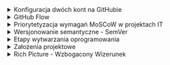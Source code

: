 <details>
   <summary>
      Konfiguracja dwóch kont na GitHubie
   </summary>

# 1. Utwórz klucze SSH dla każdego konta
   Każde konto GitHub wymaga osobnego klucza SSH, aby można było się nim uwierzytelniać.

## Generowanie klucza SSH

### Dla pierwszego konta (prywatne):
```bash
ssh-keygen -t ed25519 -C "twoj_email1@domena.com"
```
Gdy poprosi o nazwę pliku, zapisz go np. jako:
```bash
~/.ssh/id_ed25519_osobiste
```

### Dla drugiego konta (służbowe / uczelniane):
```bash
ssh-keygen -t ed25519 -C "sXXXXX@pjwstk.edu.pl"
```
Zapisz go np. jako:
```bash
~/.ssh/id_ed25519_pjatk
```

### Dodanie kluczy do agenta SSH

Aktywuj klucze:
```bash
eval "$(ssh-agent -s)"
ssh-add ~/.ssh/id_ed25519_osobiste
ssh-add ~/.ssh/id_ed25519_pjatk
```

### Dodaj klucze do GitHuba

1. Skopiuj klucze publiczne:
   - **Osobisty**:
     ```bash
     cat ~/.ssh/id_ed25519_osobiste.pub
     ```
   - **Służbowy**:
     ```bash
     cat ~/.ssh/id_ed25519_pjatk.pub
     ```
2. Wklej odpowiedni klucz w ustawieniach SSH klucza na GitHubie dla każdego konta:
   - [Dodaj klucz SSH](https://github.com/settings/keys)

---

## 2. Konfiguracja `~/.ssh/config`

Aby `git` wiedział, którego klucza używać, skonfiguruj plik `~/.ssh/config`:
```bash
Host github.com-osobisty
  HostName github.com
  User git
  IdentityFile ~/.ssh/id_ed25519_osobiste

Host github.com-pjatk
  HostName github.com
  User git
  IdentityFile ~/.ssh/id_ed25519_pjatk
```

---

## 3. Konfiguracja globalna i lokalna Git

### Ustaw jedno konto jako globalne:
```bash
git config --global user.name "Twoje Imię (Osobiste)"
git config --global user.email "twoj_email1@domena.com"
```

### Dla repozytoriów służbowych, nadpisz lokalne ustawienia:
W katalogu repozytorium służbowego:
```bash
git config user.name "Twoje Imię (Służbowe)"
git config user.email "sXXXX2@pjwstk.edu.pl"
```

---

## 4. Praca z dwoma kontami

Podczas klonowania repozytorium upewnij się, że używasz odpowiedniego aliasu z pliku `~/.ssh/config`:

- **Dla konta osobistego**:
  ```bash
  git clone git@github.com-osobisty:username/repo.git
  ```
- **Dla konta służbowego**:
  ```bash
  git clone git@github.com-pjatk:username/repo.git
  ```

---

## 5. Sprawdzenie konfiguracji

W repozytorium możesz sprawdzić, które konto jest używane:
```bash
git config user.name
git config user.email
```
</details>


<details>
   <summary>
      GitHub Flow
   </summary>

## GUI
- [Sourcetree](https://www.sourcetreeapp.com/) - klient dla OSX/Windowsa, który jest wyśmienitą nakładką graficzną dla gita
  
## Gałęzie
Pierwsza rzecz, którą należy zrobić, aby wdrożyć model [GitHub Flow](https://www.frontstack.pl/blog/praca-z-git-github-flow), to odpowiednio uporządkować gałęzie w swoim repozytorium. W tym przypadku będziemy operować na dwóch rodzajach branchy:

- __main__ –  na tym branchu znajduje się produkcyjna i aktualna wersja aplikacji. Gałąź ta jest zawsze gotowa do tego, aby w razie potrzeby mogła być deployowana na serwery produkcyjne. To z tej gałęzi programiści będą tworzyć swoje branche i do tej gałęzi mergują swoje zmiany.
- __gałęzie robocze (features / feature branch)__ – na tych gałęziach tworzymy nowe funkcjonalności oraz naprawiamy wszelkiego rodzaju błędy w aplikacji.

  ## Flow
1. Stworzenie brancha
   Naszą pracę zawsze zaczynamy wychodząc z master brancha. To w masterze znajduje się przetestowany i działający kod. Dzięki temu wiemy, że pracujemy zawsze na aktualnej wersji aplikacji.
2. Praca nad nową funkcjonalnością
   W momencie, gdy jesteśmy już na swoim branchu, możemy zacząć pracę nad zadaniem. Regularnie commitujemy swoją pracę i nie zapominamy o tym, aby aktualizować swoją gałąź o nowe commity z mastera.
3. Pull Request
   Gdy skończymy już nasze zadanie i chcemy je umieścić w masterze, tworzymy tzw. Pull Request. Powiedzieliśmy sobie wcześniej, że master jest gałęzią, z której w każdym momencie możemy wykonać deploy na produkcję. W takim przypadku kod tam się znajdujący musi być dokładnie zweryfikowany przez pozostałych członków zespołu. Pull Request jest miejscem, gdzie możemy dokładnie przedyskutować wprowadzone przez nas rozwiązania.
   W przypadku, gdy podczas omawiania PR-a wyjdą jakieś błędy, które wymagają poprawki, to poprawiamy je na naszej gałęzi roboczej. Wszystkie przyszłe commity, które wyślemy do zdalnego repozytorium, będą aktualizowały już raz utworzony PR.
4. Merge i deploy
   Gdy nasze zmiany zostały już szczegółowo skonsultowane z pozostałymi członkami zespołu, przyszedł czas na pokazanie ich światu. Merge zaakceptowanego PR-a do mastera i deploy mastera. Sposób trochę mniej bezpieczny, ale dzięki temu główna gałąź projektu zostaje szybko zaktualizowana o nowe zmiany. Taki proces również dużo łatwiej zautomatyzować za pomocą narzędzi CI/CD. Wszelkie zmiany w masterze mogą powodować automatyczny deploy na produkcję. Problemy wynikłe po deployu naprawiamy kolejnym PR-em. Jeżeli coś pójdzie naprawdę bardzo źle, to mamy przecież Gita – revert bądź reset mogą okazać się pomocne 😉

</details>

<details>
   <summary>
      Priorytetyzacja wymagań MoSCoW w projektach IT
   </summary>
   
   MoSCoW to technika priorytetyzacji wykorzystywana podczas zarządzania projektami oraz przy tworzeniu analiz biznesowych projektów informatycznych. Metoda MoSCoW pozwala wypracować wzajemne zrozumienie pomiędzy wszystkimi uczestnikami  (interesariuszami) projektu i taki też jest jej cel.

   Gdy wszystkie wymagania mają tę samą wysoką wagę, to żadne z nich nie jest ważniejsze od pozostałych. Należy nadać odpowiednie priorytety, tak aby jak najwcześniej pojawiły się funkcjonalności, które przyniosą jak największe korzyści biznesowe.

   Każde wymaganie funkcjonalne ma określony priorytet MoSCoW. Wymagania definiuje się w dokumencie opisującym zakres funkcjonalny systemu wraz z kryteriami akceptacyjnymi. Zgodnie z tą metodologią zadania przypisywane są do kategorii M (Must), S (Should), C (Could) i W (Won’t), od których pochodzi nazwa modelu MoSCoW.

- __Must have__ - Priorytet M (must) opisuje krytyczne wymagania, które muszą być spełnione, bo bez nich cały projekt nie zakończy się powodzeniem. Wymienione poniżej wymagania oznaczone symbolami S, C i W można zrealizować w przyszłych fazach cyklu życia projektu.

- __Should have__ - Priorytet S (should) opisuje wymagania, które powinny być spełnione, jednak bez których projekt może funkcjonować.

- __Could have__ - Priorytet C (could) reprezentuje wymagania, które dobrze, gdyby były, jednak nie są konieczne do funkcjonowania projektu.

- __Won’t have__ - Priorytet W (won’t) to zakres reprezentujący wymagania, których wiemy, że w danym projekcie nie będzie. Rzadziej wykorzystywany w celu dobitnego podkreślenia braku danej funkcjonalności. Domyślnie, jeśli wymaganie nie jest ustalone, to należy uznać, że nie będzie realizowane.

</details>

<details>
   <summary>
      Wersjonowanie semantyczne - SemVer
   </summary>

   ## Wersjonowanie semantyczne 
   znane również jako [Semantic Versioning](https://semver.org/lang/pl/) albo SemVer. SemVer to standard wersjonowania oprogramowania. Numeracja wersji to sposób identyfikacji i odróżnienia różnych wersji oprogramowania. Każda nowa wersja otrzymuje unikalny numer, który pozwala nam śledzić i kontrolować zmiany. Dzięki numeracji wersji możemy stwierdzić, czy dana wersja oprogramowania jest aktualna, nowsza lub starsza. To szczególnie istotne przy wprowadzaniu zmian i udostępnianiu aktualizacji.
   
## Wersje składają się z trzech cyfr: X.Y.Z

- __Major__ - Pierwsza liczba – 18 – reprezentuje numer wersji głównej (major). Jej zwiększenie (np. z 17 do 18) wskazuje na wprowadzenie istotnych modyfikacji, które mogą wpływać na istniejące funkcje i wymagać dostosowania.\
__Przykład:__ Zmiana interfejsu użytkownika, nowe funkcjonalności, znaczne zmiany w strukturze kodu.

- __Minor__ - Druga cyfra – 2 – to numer wersji mniejszej (minor). Zwiększenie tego numeru (np. z 18.1 do 18.2) wskazuje na wprowadzenie nowych funkcji oprogramowania bez wpływu na istniejące.\
__Przykład:__ Dodanie nowego modułu, rozszerzenie istniejących funkcji, ulepszenie wydajności.

- __Patch__ - Trzecia cyfra – 0 – reprezentuje numer wersji poprawki (patch). Zwiększenie numeru wersji patch (np. z 18.2.0 do 18.2.1) wskazuje na wprowadzenie poprawek bez zmian w funkcjonalności.\
__Przykład:__ Naprawa znalezionych błędów, łatanie luk w zabezpieczeniach, poprawki interfejsu.

W świecie programowania istnieje wiele bibliotek i modułów, które pomagają w tworzeniu aplikacji. Zarządzanie zależnościami jest kluczowe, aby nasz projekt działał sprawnie i był aktualny.

## Deklarowanie zależności
   W celu określenia wymaganych bibliotek i modułów w aplikacji javascript, korzystamy z pliku konfiguracyjnego package.json. W pliku tym możemy zadeklarować nazwy zależności oraz określić szczególne, minimalne lub maksymalne wersje, które nasz projekt obsługuje.
```
"dependencies": {
   "reaact": "^18.2.0",
   "@reduxjs/toolkit": "~1.9.5",
   "axios": "1.4.0"
}
```
W powyższym przykładzie widzimy deklarację trzech zależności:
- react,
- @reduxjs/toolkit,
- axios.
Przy każdej zależności możemy określić operator wersji, który pomoże nam zarządzać aktualizacjami.

__Operator „^” (marchewka/caret)__ - Pozwala na aktualizację do najnowszej zgodnej zadeklarowanej wersji, zapewniając przy tym kompatybilność z nowymi funkcjonalnościami. Przykładowo, jeśli zadeklarujemy naszą bibliotekę React w następujący sposób „react”: „^18.1.0” to możemy być pewni, że podczas aktualizacji naszej aplikacji wersja biblioteki może być większa lub równa 18.1.0, ale też mniejsza od 19.0.0.

__Operator „~” (tylda)__ - Umożliwia aktualizację do najnowszej wersji poprawiającej błędy, zachowując zgodność z deklaracją wersji. Przykładowo nasza biblioteka do obsługi stanu aplikacji zadeklarowana następująco „@reduxjs/toolkit”: „~1.8.4” będzie aktualizowana do wersji większej lub równej 1.8.4, ale mniejszej niż 1.9.0.

## Aktualizowanie wersji
Jest takie magiczne polecenie, które nie wszystkim jest znane, ale znacząco ułatwia proces podbijania wersji. Gdy po wprowadzeniu poprawek chcesz podbić wersję, np. modułu npm, masz do wyboru dwie metody. Możesz to zrobić na piechotę, zmieniając ręcznie plik package.json, albo skorzystać z polecenia npm version.

Oto trzy przykłady, które pokazują, jak to działa w praktyce:
- __npm version patch__ – zwiększa numer wersji poprawki. Przykład: 1.0.0 -> 1.0.1.
- __npm version minor__ – zwiększa numer wersji mniejszej. Przykład: 1.0.0 -> 1.1.0.
- __npm version major__ – zwiększa numer wersji głównej. Przykład: 1.0.0 -> 2.0.0.

Polecenia te automatycznie aktualizują numer wersji w pliku package.json, a jako bonus tworzą nowy tag w repozytorium Git.


</details>

<details>
   <summary>
      Etapy wytwarzania oprogramowania
   </summary>

## Requirement analysis (określenie wymagań)
Pierwszym etapem jest określenie wymagań. Definiowane jest przez doświadczonych specjalistów, którzy wspierają się badaniami rynku i analizą konkurencji. Informacje zebrane w czasie analiz są wykorzystywane do planowania całego projektu, przeprowadzenia studium wykonalności czy analiza ryzyka. Po zaplanowaniu projektu ruszamy do zdefiniowania wartości naszego produktu, również przez określenie jego grupy docelowej. Posiadając te informacje, architekci oprogramowania mogą „przenieść” je do wirtualnego świata, projektując funkcjonalności naszej aplikacji.\

__Przykładowe role:__ Project Manager, Product Manager, Business Analyst

## Design (projekt)
Drugi etap wytwarzania oprogramowania przenosi nas do części związanej z tworzeniem naszego produktu. To tutaj zapadają decyzje związane z interfejsem użytkownika. To, jakie kolory wykorzystamy, jak zaprojektujemy wygląd aplikacji. Gdzie będzie wyświetlał się nagłówek i czy urozmaicimy go animacją? Jakie ruchy wykona użytkownik, kiedy uruchomi aplikację po raz pierwszy i w którym miejscu będzie szukał danej funkcji? Jak będzie wyglądał przycisk logowania i w którym miejscu się znajdzie? Na tym etapie wybrany zostanie również język programowania, który najlepiej będzie pasować do aplikacji. Omówimy też inne aspekty techniczne – takie jak bazy danych i serwery. Wszystkie te elementy muszą być ustalone odpowiednio wcześniej między innymi ze względu na wielkość aplikacji. Portal, który działa na ogromną skalę i odwiedza go dziennie ponad miliard użytkowników, zaprojektowany jest inaczej od aplikacji mobilnej spełniającej pojedyńczą funkcję. Przykładowo Facebook jest bardzo potężną aplikacją o setkach funkcjonalności – dlatego wiele technicznych aspektów różni go od np. strony internetowej dla małej agencji SEO, której główne funkcjonalności opierają się na kalkulatorze cen dla klientów i formularzu kontaktowym.\

__Przykładowe role:__ Architekt Aplikacji, UX, UI designer

## Implementation (implementacja)
Faza implementacji to czas kiedy pełną parą zaczynamy pisanie programu! Jest to bardzo ważny etap tworzenia oprogramowania. Czasami będzie to projekt wykonywany zupełnie od zera z całkiem nowym kodem (wtedy mówimy o tzw. green field development), czasami można wykorzystać elementy z innych, istniejących aplikacji (wtedy mamy do czynienia z tzw. legacy code). Programiści specjalizują się w różnych językach programowania, dlatego możemy ich podzielić na tych front-endowych (JavaScrpit, HTML, CSS, React.js, Angular etc.) czy back-endowych (Java, Scala, C, C++, C#.net etc.). Czasem poszukiwani są także Full Stack Developerzy – czyli tacy, którzy potrafią kodować zarówno po stronie klienta, jak i administrować serwerem czy bazą danych. Każda aplikacja ma zdefiniowany stack technologiczny, który powinien być dopasowany do głównych założeń oprogramowania.\

__Przykładowe role:__ Software Engineer, Programista, Java Developer, Frontend Developer, C++ Developer itp.

## Testing (testowanie)
Następnym krokiem jest faza testowania. To świetny moment do tego, żeby upewnić się, że system działa właściwie. Aplikacja musi zostać sprawdzona pod wieloma kątami – funkcjonalności, optymalizacji czy wydajności. Jest to szczególnie istotne, jeśli produkt ma działać na większą skalę. Musimy się również upewnić, że oprogramowanie spełnia wymogi bezpieczeństwa. Testerzy sprawdzą, czy funkcjonalności i interfejsy działają prawidłowo. Mogą korzystać do tego z testów manualnych (użytkownik testujący „klikając” w aplikacji) lub automatycznych (tester tworzy kod testujący aplikację).
Testowanie odbywa się również przez użytkowników, w czasie korzystania z oprogramowania. Dzięki informacjom zwrotnym produkt zawsze może być poprawiony i lepiej dopasowany do potrzeb. Często po wykryciu „buga” wracamy znów do poprzedniego kroku, i kod jest poprawiany.\

__Przykładowe role:__ QA Specialist, tester oprogramowania, tester manualny, tester automatyzujący

## Deployment (wdrożenie)
Deployment to faza tworzenia oprogramowania, w której software jest gotowy do działania. Po dokładnym zaplanowaniu tego, jak będzie działać aplikacja, kodowaniu i upewnieniu się, że software pracuje jak należy, oprogramowanie „idzie na produkcję”. Co to w praktyce znaczy? Mówiąc najprościej – użytkownicy mogą już korzystać z aplikacji. Na początku tego etapu użytkownicy mogą wyłapywać jeszcze drobne błędy, które na bieżąco mogą być zgłoszone i korygowane.
Aplikacje, czy np. strony internetowe też się zmieniają i zostają ulepszane. Widać to na przykładzie znanego wszystkim Facebooka, który dziś wygląda inaczej niż 5 lat temu. Jest to naturalne, ponieważ technologia się rozwija, pojawiają nowe funkcjonalności, zmienia się wizerunek firm czy trendy w designie. Dzięki innowacjom rozwijają się też wszystkie inne produkty i usługi.

## Maintenance (utrzymanie)
Ostatnią fazą jest faza utrzymania, czyli etap, kiedy aplikacja już działa. Korzystają z niej użytkownicy, widzimy, że spełnia swoje funkcje i jesteśmy zadowoleni z całego produktu. Nie możemy jednak stracić czujności – aplikacja wciąż może się zepsuć. W przypadku aplikacji webowych coś może funkcjonować źle na konkretnych przeglądarkach, software może też paść ofiarą złośliwego oprogramowania lub ataku hackera. Z czasem, kiedy z aplikacji będzie korzystać zbyt wielu użytkowników może pojawić się na przykład problem z obciążeniem serwerów. Wtedy trzeba to naprawić, wracając do działań podejmowanych na odpowiednim etapie cyklu rozwoju oprogramowania (w zależności od błędu/problemu). Często aplikacje nie będą wymagały dużych ingerencji ze strony programistów, ponieważ błędy będą dość proste w naprawie. Czasem wystarczy nawet wyjaśnić użytkownikowi w prosty sposób, jak sam może poradzić sobie z problemem. Wtedy wystarczy skorzystać z pomocy zespołów wspierających (supportowych).\

__Przykładowe role:__ Support Engineer, I linia wsparcia, II linia wsparcia, IT Support.

</details>

<details>
   <summary>
      Założenia projektowe
   </summary>

   ## Metodologia Agile   
   [Agile Manifesto](https://agilemanifesto.org/iso/pl/manifesto.html) W wyniku naszej pracy, zaczęliśmy bardziej cenić:

__Ludzi i interakcje__ od procesów i narzędzi\
__Działające oprogramowanie__ od szczegółowej dokumentacji\
__Współpracę z klientem__ od negocjacji umów\
__Reagowanie na zmiany__ od realizacji założonego planu.\

Oznacza to, że elementy wypisane po prawej są wartościowe,
ale większą wartość mają dla nas te, które wypisano po lewej.

[Założenia Manifestu](https://agilemanifesto.org/iso/pl/principles.html):
- Najwyższy priorytet ma dla nas zadowolenie klienta dzięki wczesnemu i ciągłemu wdrażaniu wartościowego oprogramowania.
- Bądźcie gotowi na zmiany wymagań nawet na późnym etapie jego rozwoju. Procesy zwinne wykorzystują zmiany dla zapewnienia klientowi konkurencyjności.
- Dostarczajcie funkcjonujące oprogramowanie często, w kilkutygodniowych lub kilkumiesięcznych odstępach. Im częściej, tym lepiej.
- Zespoły biznesowe i deweloperskie muszą ściśle ze sobą współpracować w codziennej pracy przez cały czas trwania projektu.
- Twórzcie projekty wokół zmotywowanych ludzi. Zapewnijcie im potrzebne środowisko oraz wsparcie i zaufajcie, że wykonają powierzone zadanie.
- Najbardziej efektywnym i wydajnym sposobem przekazywania informacji zespołowi deweloperskiemu i wewnątrz niego jest rozmowa twarzą w twarz.
- Działające oprogramowanie jest podstawową miarą postępu.
- Procesy zwinne umożliwiają zrównoważony rozwój. Sponsorzy, deweloperzy oraz użytkownicy powinni być w stanie utrzymywać równe tempo pracy.
- Ciągłe skupienie na technicznej doskonałości i dobrym projektowaniu zwiększa zwinność.
- Prostota – sztuka minimalizowania ilości koniecznej pracy – jest kluczowa.
- Najlepsze rozwiązania architektoniczne, wymagania i projekty pochodzą od samoorganizujących się zespołów.
- W regularnych odstępach czasu zespół analizuje możliwości poprawy swojej wydajności, a następnie dostraja i dostosowuje swoje działania do wyciągniętych wniosków.

## Tablica Kanban
   Kanban to popularne ramy postępowania stosowane do wdrażania procesów programistycznych Agile i DevOps. Wymagają one informowania o potencjale wykonawczym w czasie rzeczywistym i zapewnienia pełnej przejrzystości pracy. Jednostki pracy są prezentowane w formie wizualnej na tablicy Kanban, umożliwiając członkom zespołu śledzenie stanu każdego elementu prac przez cały czas.

## Zasady DevOps
   ![DevOps1](https://rolandliedtke.me/images/devopsGit.webp)
   ![DevOps2](https://rolandliedtke.me/images/devops3.png)
   ![DevOps3](https://rolandliedtke.me/images/devops2.png)
   ![DevOps4](https://rolandliedtke.me/images/devops1.webp)
</details>

<details>
   <summary>
      Rich Picture - Wzbogacony Wizerunek
   </summary>

![Rich Picture](https://rolandliedtke.me/images/RichPicture.png)

</details>
